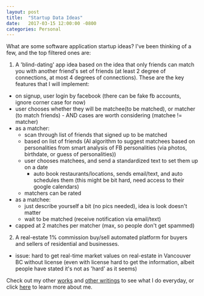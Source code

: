 ```yaml
---
layout: post
title:  "Startup Data Ideas"
date:   2017-03-15 12:00:00 -0800
categories: Personal
---
```

What are some software application startup ideas? I've been thinking of a few, and the top filtered ones are:

1. A 'blind-dating' app idea based on the idea that only friends can match you with another friend's set of friends (at least 2 degree of connections, at most 4 degrees of connections). These are the key features that I will implement:
  - on signup, user login by facebook (there can be fake fb accounts, ignore corner case for now)
  - user chooses whether they will be matchee(to be matched), or matcher (to match friends)
          - AND cases are worth considering (matchee != matcher)
  - as a matcher:
      - scan through list of friends that signed up to be matched
      - based on list of friends (AI algorithm to suggest matchees based on personalities from smart analysis of FB personalities (via photos, birthdate, or guess of personalities))
      - user chooses matchees, and send a standardized text to set them up on a date
          - auto book restaurants/locations, sends email/text, and auto schedules them (this might be bit hard, need access to their google calendars)
      - matchers can be rated
  - as a matchee:
      - just describe yourself a bit (no pics needed), idea is look doesn't matter
      - wait to be matched (receive notification via email/text)
  - capped at 2 matches per matcher (max, so people don't get spammed)

2. A real-estate 1% commission buy/sell automated platform for buyers and sellers of residential and businesses.
  - issue: hard to get real-time market values on real-estate in Vancouver BC without license (even with license hard to get the information, albeit people have stated it's not as 'hard' as it seems)

Check out my other [works][business] and [other writings][blogs]  to see what I do everyday, or click [here][about] to learn more about me.

[blogs]: http://vincetallica.github.io/blogs
[about]: http://vincetallica.github.io/about
[business]:   https://vpakwong.github.io/

